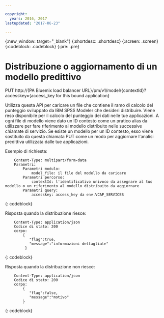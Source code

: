 ```yaml
---

copyright:
  years: 2016, 2017
lastupdated: "2017-06-23"

---
```


{:new_window: target="_blank"}
{:shortdesc: .shortdesc}
{:screen: .screen}
{:codeblock: .codeblock}
{:pre: .pre}

# Distribuzione o aggiornamento di un modello predittivo


PUT http://{PA Bluemix load balancer
URL}/pm/v1/model/{contextId}?accesskey={access_key for this bound
application}

Utilizza questa API per caricare un file che contiene il ramo di calcolo del punteggio sviluppato
        da IBM SPSS Modeler che desideri distribuire.
Viene reso disponibile per il calcolo del punteggio dei
        dati nelle tue applicazioni. A ogni
file di modello viene dato un ID contesto come un pratico alias da utilizzare per
fare riferimento al modello distribuito nelle successive chiamate di servizio. Se esiste
un modello per un ID contesto, esso viene sostituito da questa chiamata PUT come
un modo per aggiornare l'analisi predittiva utilizzata dalle tue
applicazioni.

Esempio di
richiesta:

```
    Content-Type: multipart/form-data
    Parametri:
        Parametri modulo:
            model_file: il file del modello da caricare
        Parametri percorso:
            contextId: l'identificativo univoco da assegnare al tuo modello o un riferimento al modello distribuito da aggiornare
        Parametri query:
            accesskey: access_key da env.VCAP_SERVICES
```
{: codeblock}

Risposta quando la distribuzione riesce:

```
    Content-Type: application/json
    Codice di stato: 200
    corpo:
        {
           "flag":true,
           "message":"informazioni dettagliate"
         }
```
{: codeblock}

Risposta quando la distribuzione non riesce:

```
    Content-Type: application/json
    Codice di stato: 200
    corpo:
        {
           "flag":false,
           "message":"motivo"
        }
```
{: codeblock}
